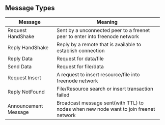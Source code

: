 ## Message Types

|Message|Meaning|
|---|---|
|Request HandShake|Sent by a unconnected peer to a freenet peer to enter into freenode network|
|Reply HandShake|Reply by a remote that is available to establish connection|
|Reply Data|Request for data/file|
|Send Data|Request for file/data|
|Request Insert|A request to insert resource/file into freenode network|
|Reply NotFound|File/Resource search or insert transaction failed|
|Announcement Message|Broadcast message sent(with TTL) to nodes when new node want to join freenet network|
